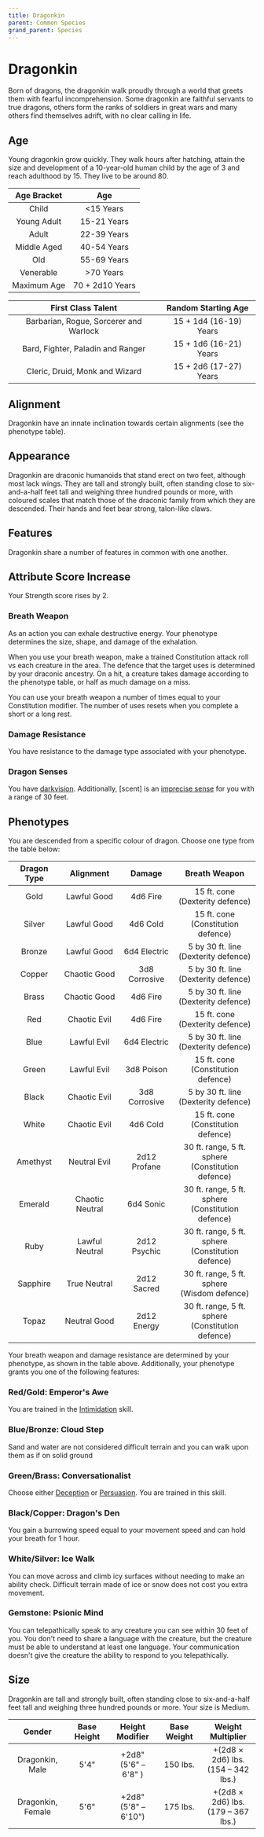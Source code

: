 ```yaml
---
title: Dragonkin
parent: Common Species
grand_parent: Species
---
```


# Dragonkin
Born of dragons, the dragonkin walk proudly through a world that greets them with fearful incomprehension. Some dragonkin are faithful servants to true dragons, others form the ranks of soldiers in great wars and many others find themselves adrift, with no clear calling in life.

## Age
Young dragonkin grow quickly. They walk hours after hatching, attain the size and development of a 10-year-old human child by the age of 3 and reach adulthood by 15. They live to be around 80.

| Age Bracket | Age |
|:-----------:|:---:|
| Child       | <15 Years       |
| Young Adult | 15-21 Years     |
| Adult       | 22-39 Years     |
| Middle Aged | 40-54 Years     |
| Old         | 55-69 Years     |
| Venerable   | >70 Years       |
| Maximum Age | 70 + 2d10 Years |

| First Class Talent | Random Starting Age |
|:------------------:|:-------------------:|
| Barbarian, Rogue, Sorcerer and Warlock | 15 + 1d4 (16-19) Years |
| Bard, Fighter, Paladin and Ranger      | 15 + 1d6 (16-21) Years |
| Cleric, Druid, Monk and Wizard         | 15 + 2d6 (17-27) Years |

## Alignment
Dragonkin have an innate inclination towards certain alignments (see the phenotype table).

## Appearance
Dragonkin are draconic humanoids that stand erect on two feet, although most lack wings. They are tall and strongly built, often standing close to six-and-a-half feet tall and weighing three hundred pounds or more, with coloured scales that match those of the draconic family from which they are descended. Their hands and feet bear strong, talon-like claws.

## Features
Dragonkin share a number of features in common with one another.

## Attribute Score Increase
Your Strength score rises by 2.

### Breath Weapon
As an action you can exhale destructive energy. Your phenotype determines the size, shape, and damage of the exhalation.

When you use your breath weapon, make a trained Constitution attack roll vs each creature in the area. The defence that the target uses is determined by your draconic ancestry. On a hit, a creature takes damage according to the phenotype table, or half as much damage on a miss.

You can use your breath weapon a number of times equal to your Constitution modifier. The number of uses resets when you complete a short or a long rest.

### Damage Resistance
You have resistance to the damage type associated with your phenotype.

### Dragon Senses
You have [darkvision](https://stormchaserroleplaying.com/stormchaserRPG/General/Perception/Special/#darkvision). Additionally, [scent] is an [imprecise sense](https://stormchaserroleplaying.com/stormchaserRPG/General/Perception/Senses/#imprecise-senses) for you with a range of 30 feet.

## Phenotypes
You are descended from a specific colour of dragon. Choose one type from the table below:

| Dragon Type | Alignment | Damage | Breath Weapon |
|:-----------:|:---------:|:------:|:-------------:|
| Gold     | Lawful Good     | 4d6 Fire      | 15 ft. cone<br>(Dexterity defence) |
| Silver   | Lawful Good     | 4d6 Cold      | 15 ft. cone<br>(Constitution defence) |
| Bronze   | Lawful Good     | 6d4 Electric  | 5 by 30 ft. line<br>(Dexterity defence) |
| Copper   | Chaotic Good    | 3d8 Corrosive | 5 by 30 ft. line<br>(Dexterity defence) |
| Brass    | Chaotic Good    | 4d6 Fire      | 5 by 30 ft. line<br>(Dexterity defence) |
| Red      | Chaotic Evil    | 4d6 Fire      | 15 ft. cone<br>(Dexterity defence) |
| Blue     | Lawful Evil     | 6d4 Electric  | 5 by 30 ft. line<br>(Dexterity defence) |
| Green    | Lawful Evil     | 3d8 Poison    | 15 ft. cone<br>(Constitution defence) |
| Black    | Chaotic Evil    | 3d8 Corrosive | 5 by 30 ft. line<br>(Dexterity defence) |
| White    | Chaotic Evil    | 4d6 Cold      | 15 ft. cone<br>(Constitution defence) |
| Amethyst | Neutral Evil    | 2d12 Profane  | 30 ft. range, 5 ft. sphere<br>(Constitution defence) |
| Emerald  | Chaotic Neutral | 6d4 Sonic     | 30 ft. range, 5 ft. sphere<br>(Constitution defence) |
| Ruby     | Lawful Neutral  | 2d12 Psychic  | 30 ft. range, 5 ft. sphere<br>(Constitution defence) |
| Sapphire | True Neutral    | 2d12 Sacred   | 30 ft. range, 5 ft. sphere<br>(Wisdom defence) |
| Topaz    | Neutral Good    | 2d12 Energy   | 30 ft. range, 5 ft. sphere<br>(Constitution defence) |

Your breath weapon and damage resistance are determined by your phenotype, as shown in the table above. Additionally, your phenotype grants you one of the following features:

### Red/Gold: Emperor's Awe
You are trained in the [Intimidation](https://stormchaserroleplaying.com/stormchaserRPG/Skills/Intimidation/) skill.

### Blue/Bronze: Cloud Step
Sand and water are not considered difficult terrain and you can walk upon them as if on solid ground

### Green/Brass: Conversationalist
Choose either [Deception](https://stormchaserroleplaying.com/stormchaserRPG/Skills/Deception/) or [Persuasion](https://stormchaserroleplaying.com/stormchaserRPG/Skills/Persuasion/). You are trained in this skill.

### Black/Copper: Dragon's Den
You gain a burrowing speed equal to your movement speed and can hold your breath for 1 hour.

### White/Silver: Ice Walk
You can move across and climb icy surfaces without needing to make an ability check. Difficult terrain made of ice or snow does not cost you extra movement.

### Gemstone: Psionic Mind
You can telepathically speak to any creature you can see within 30 feet of you. You don't need to share a language with the creature,  but the creature must be able to understand at least one language. Your communication doesn't give the creature the ability to respond to you telepathically.

## Size
Dragonkin are tall and strongly built, often standing close to six-and-a-half feet tall and weighing three hundred pounds or more. Your size is Medium.

| Gender | Base Height | Height Modifier | Base Weight | Weight Multiplier |
|:------:|:-----------:|:---------------:|:-----------:|:-----------------:|
| Dragonkin, Male   | 5'4" | +2d8"<br>(5'6" – 6'8" ) | 150 lbs. | +(2d8 × 2d6) lbs.<br>(154 – 342 lbs.) |
| Dragonkin, Female | 5'6" | +2d8"<br>(5'8" – 6'10") | 175 lbs. | +(2d8 × 2d6) lbs.<br>(179 – 367 lbs.) |
